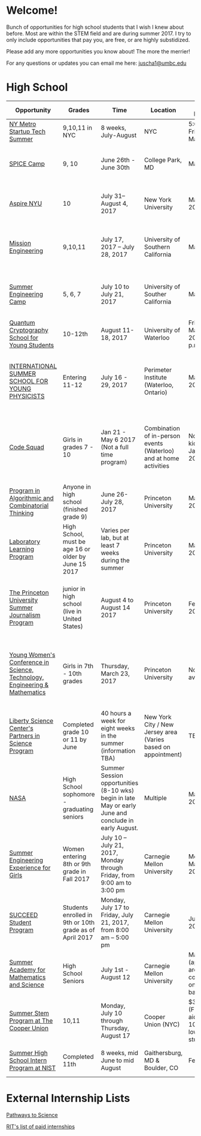 # Welcome!
Bunch of opportunities for high school students that I wish I knew about before. Most are within the STEM field and are during summer 2017. I try to only include opportunities that pay you, are free, or are highly substidized. 

Please add any more opportunities you know about! The more the merrier!

For any questions or updates you can email me here: juscha1@umbc.edu

# High School
| Opportunity        | Grades         | Time | Location | App Deadline | Cost | Notes |
| ----------------- |-------------  | ---------| -------| ---------| -----| -----|
|[NY Metro Startup Tech Summer](http://www.nfte.com/what/programs/new-york-metro/ny-metro-startup-summer-tech) | 9,10,11 in NYC | 8 weeks, July-August |NYC |5:00pm Friday, March 31| Free |  |
|[SPICE Camp](http://www.cmse.umd.edu/k12/summer/spice) | 9, 10 | June 26th - June 30th | College Park, MD | March 31st | $350 | For young women interested in learning more about engineering | 
| [Aspire NYU](http://www.sps.nyu.edu/academics/hsacademy/summer-programs/aspire.html) | 10 | July 31–August 4, 2017 | New York University | March 27, 2017 | Free | Must be a current sophomore from the New York metro/tri-state area |
| [Mission Engineering](https://viterbipk12.usc.edu/missionengineering/)| 9,10,11 | July 17, 2017 – July 28, 2017 | University of Southern California| May 1, 2017 | $750 (All low income students accepted will have a FULL SCHOLARSHIP | Must be able to commute|
| [Summer Engineering Camp](https://viterbipk12.usc.edu/camp/) | 5, 6, 7 | July 10 to July 21, 2017 | University of Souther California | May 1st | $750 (All low income students accepted will have a FULL SCHOLARSHIP | Must be able to commute|
| [Quantum Cryptography School for Young Students](https://uwaterloo.ca/institute-for-quantum-computing/programs/quantum-cryptography-school-young-students) | 10-12th | August 11-18, 2017 | University of Waterloo |Friday, March 24, 2017 at 5 p.m. (EDT). | $250 CAD | Financial Aid/Scholarship available | 
| [INTERNATIONAL SUMMER SCHOOL FOR YOUNG PHYSICISTS](http://www.perimeterinstitute.ca/outreach/students/programs/international-summer-school-young-physicists) | Entering 11-12 | July 16 - 29, 2017 | Perimeter Institute (Waterloo, Ontario) | March 31, 2017	 |  $500 (CDN) | Travel costs covered for Canadian students, ground transportation covered, Financial aid available |
| [Code Squad](https://uwaterloo.ca/catalyst/codesquad) | Girls in grades 7 - 10 | Jan 21 - May 6 2017 (Not a full time program) | Combination of in-person events (Waterloo) and at home activities | No app, but kickoff is Jan 21 2017 | No cost, but $200 registration cost for the conference in the middle of the program (financial aid available) | [Helpful FAQ](https://uwaterloo.ca/catalyst/code-squad-frequently-asked-questions) |
| [Program in Algorithmic and Combinatorial Thinking](https://algorithmicthinking.org) | Anyone in high school (finished grade 9) | June 26-July 28, 2017 | Princeton University | March 05, 2017 | $1000 for registration | [Helpful FAQ](https://algorithmicthinking.org/faq/) |
| [Laboratory Learning Program](http://research.princeton.edu/students/research-opportunities) | High School, must be age 16 or older by June 15 2017 | Varies per lab, but at least 7 weeks during the summer | Princeton University | March 15, 2017 | No cost | [Helpful FAQ](http://research.princeton.edu/students/research-opportunities/faqs/) | 
| [The Princeton University Summer Journalism Program](http://www.princeton.edu/sjp/)   | junior in high school (live in United States) | August 4 to August 14 2017  | Princeton University | Feb 24 2017 | All expenses, including students' travel costs to and from Princeton, are paid for by the program. | Program specifically for students from a low income background |
| [Young Women's Conference in Science, Technology, Engineering & Mathematics](http://www.pppl.gov/YWC) | Girls in 7th - 10th grades | Thursday, March 23, 2017 | Princeton University | None available | First Come First Serve | Group registration only including chaperones. Seems like registration is mostly handled by high school administration.|
| [Liberty Science Center's Partners in Science Program](http://lsc.org/for-educators/programs-at-the-center/partners-in-science/) | Completed grade 10 or 11 by June | 40 hours a week for eight weeks in the summer (information TBA) | New York City / New Jersey area (Varies based on appointment) | TBA | No cost | More information TBA |
| [NASA](https://intern.nasa.gov/ossi/web/public/main/index.cfm?solarAction=view&subAction=content&contentCode=HOME_PAGE_INTERNSHIPS) | High School sophomore - graduating seniors | Summer Session opportunities (8-10 wks) begin in late May or early June and conclude in early August. | Multiple | March 1st 2017 | Stipend |  | 
| [Summer Engineering Experience for Girls](https://www.cmu.edu/ices/outreach/see/) | Women entering 8th or 9th grade in Fall 2017 | July 10 – July 21, 2017, Monday through Friday, from 9:00 am to 3:00 pm | Carnegie Mellon University | Monday, May 1, 2017. | Free | May need to look into getting housing | 
| [SUCCEED Student Program](http://cedmcenter.org/succeed/succeed-student-program/) | Students enrolled in 9th or 10th grade as of April 2017 | Monday, July 17 to Friday, July 21, 2017, from 8:00 am – 5:00 pm | Carnegie Mellon University | June 5, 2017 | Free | 
| [Summer Academy for Mathematics and Science](http://admission.enrollment.cmu.edu/pages/diversity-sams) | High School Seniors | July 1st - August 12 | Carnegie Mellon University | March 1st (applications are considered on a rolling basis) | Free tuition, housing, and dining | Seeks to recruit underserved and underrepresented students. | 
| [Summer Stem Program at The Cooper Union](https://cooper.edu/engineering/summer-stem) | 10,11 | Monday, July 10 through Thursday, August 17 | Cooper Union (NYC) | $3,300 (Financial aid up to 100% for low income students) | |
| [Summer High School Intern Program at NIST](https://www.nist.gov/ohrm/summer-high-school-intern-program) | Completed 11th | 8 weeks, mid June to mid August | Gaithersburg, MD & Boulder, CO | February 1  | Free | Must be interested in scientific research |

# External Internship Lists
[Pathways to Science](http://www.pathwaystoscience.org/K12.aspx)

[RIT's list of paid internships](https://people.rit.edu/~gtfsbi/Symp/highschool.htm)
